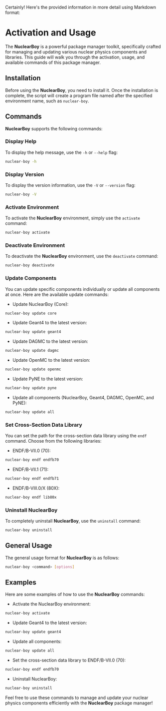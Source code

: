 Certainly! Here's the provided information in more detail using Markdown format:

# Activation and Usage

The **NuclearBoy** is a powerful package manager toolkit, specifically crafted for managing and updating various nuclear physics components and libraries. This guide will walk you through the activation, usage, and available commands of this package manager.

## Installation

Before using the **NuclearBoy**, you need to install it. Once the installation is complete, the script will create a program file named after the specified environment name, such as `nuclear-boy`.

## Commands

**NuclearBoy** supports the following commands:

### Display Help

To display the help message, use the `-h` or `--help` flag:

```sh
nuclear-boy -h
```

### Display Version

To display the version information, use the `-V` or `--version` flag:

```sh
nuclear-boy -V
```

### Activate Environment

To activate the **NuclearBoy** environment, simply use the `activate` command:

```sh
nuclear-boy activate
```

### Deactivate Environment

To deactivate the **NuclearBoy** environment, use the `deactivate` command:

```sh
nuclear-boy deactivate
```

### Update Components

You can update specific components individually or update all components at once. Here are the available update commands:

- Update NuclearBoy (Core):

```sh
nuclear-boy update core
```

- Update Geant4 to the latest version:

```sh
nuclear-boy update geant4
```

- Update DAGMC to the latest version:

```sh
nuclear-boy update dagmc
```

- Update OpenMC to the latest version:

```sh
nuclear-boy update openmc
```

- Update PyNE to the latest version:

```sh
nuclear-boy update pyne
```

- Update all components (NuclearBoy, Geant4, DAGMC, OpenMC, and PyNE):

```sh
nuclear-boy update all
```

### Set Cross-Section Data Library

You can set the path for the cross-section data library using the `endf` command. Choose from the following libraries:

- ENDF/B-VII.0 (70):

```sh
nuclear-boy endf endfb70
```

- ENDF/B-VII.1 (71):

```sh
nuclear-boy endf endfb71
```

- ENDF/B-VIII.0/X (80X):

```sh
nuclear-boy endf lib80x
```

### Uninstall NuclearBoy

To completely uninstall **NuclearBoy**, use the `uninstall` command:

```sh
nuclear-boy uninstall
```

## General Usage

The general usage format for **NuclearBoy** is as follows:

```sh
nuclear-boy <command> [options]
```

## Examples

Here are some examples of how to use the **NuclearBoy** commands:

- Activate the NuclearBoy environment:

```sh
nuclear-boy activate
```

- Update Geant4 to the latest version:

```sh
nuclear-boy update geant4
```

- Update all components:

```sh
nuclear-boy update all
```

- Set the cross-section data library to ENDF/B-VII.0 (70):

```sh
nuclear-boy endf endfb70
```

- Uninstall NuclearBoy:

```sh
nuclear-boy uninstall
```

Feel free to use these commands to manage and update your nuclear physics components efficiently with the **NuclearBoy** package manager!